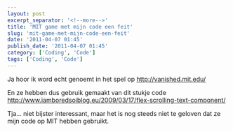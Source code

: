 ```yaml
---
layout: post
excerpt_separator: '<!--more-->'
title: 'MIT game met mijn code een feit'
slug: 'mit-game-met-mijn-code-een-feit'
date: '2011-04-07 01:45'
publish_date: '2011-04-07 01:45'
category: ['Coding', 'Code']
tags: ['Coding', 'Code']
---
```

Ja hoor ik word echt genoemt in het spel op <http://vanished.mit.edu/>  
  
En ze hebben dus gebruik gemaakt van dit stukje code
<http://www.iamboredsoiblog.eu/2009/03/17/flex-scrolling-text-component/>  
  
Tja… niet bijster interessant, maar het is nog steeds niet te geloven dat ze
mijn code op MIT hebben gebruikt.

